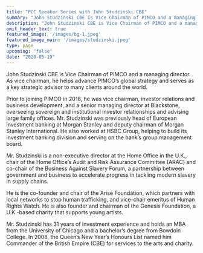 ```yaml
---
title: "PCC Speaker Series with John Studzinski CBE"
summary: "John Studzinski CBE is Vice Chairman of PIMCO and a managing director. As vice chairman, he helps advance PIMCO’s global strategy and serves as a key strategic advisor to many clients around the world."
description: "John Studzinski CBE is Vice Chairman of PIMCO and a managing director. As vice chairman, he helps advance PIMCO’s global strategy and serves as a key strategic advisor to many clients around the world."
omit_header_text: true
featured_image: '/images/bg-1.jpeg'
featured_image_main: '/images/studzinski.jpeg'
type: page
upcoming: "false"
date: "2020-05-19"
---
```


John Studzinski CBE is Vice Chairman of PIMCO and a managing director. As vice chairman, he helps advance PIMCO’s global strategy and serves as a key strategic advisor to many clients around the world.

Prior to joining PIMCO in 2018, he was vice chairman, investor relations and business development, and a senior managing director at Blackstone, overseeing sovereign and institutional investor relationships and advising large family offices. Mr. Studzinski was previously head of European investment banking at Morgan Stanley and deputy chairman of Morgan Stanley International. He also worked at HSBC Group, helping to build its investment banking division and serving on the bank’s group management board.

Mr. Studzinski is a non-executive director at the Home Office in the U.K., chair of the Home Office’s Audit and Risk Assurance Committee (ARAC) and co-chair of the Business Against Slavery Forum, a partnership between government and business to accelerate progress in tackling modern slavery in supply chains.

He is the co-founder and chair of the Arise Foundation, which partners with local networks to stop human trafficking, and vice-chair emeritus of Human Rights Watch. He is also founder and chairman of the Genesis Foundation, a U.K.-based charity that supports young artists.

Mr. Studzinski has 31 years of investment experience and holds an MBA from the University of Chicago and a bachelor’s degree from Bowdoin College. In 2008, the Queen’s New Year’s Honours List named him Commander of the British Empire (CBE) for services to the arts and charity.

